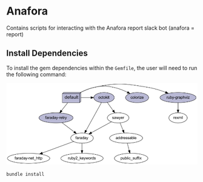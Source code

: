 # Anafora

Contains scripts for interacting with the Anafora report slack bot (anafora = report)

## Install Dependencies

To install the gem dependencies within the `Gemfile`, the user will need to run the following command:

![Gem Dependencies](docs/images/gem_graph.png)

```bash
bundle install
```
